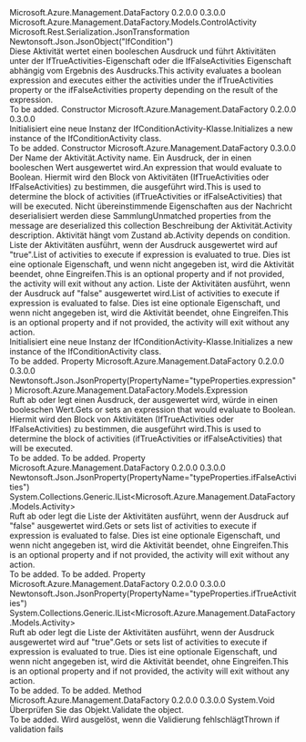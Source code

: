 <Type Name="IfConditionActivity" FullName="Microsoft.Azure.Management.DataFactory.Models.IfConditionActivity">
  <TypeSignature Language="C#" Value="public class IfConditionActivity : Microsoft.Azure.Management.DataFactory.Models.ControlActivity" />
  <TypeSignature Language="ILAsm" Value=".class public auto ansi beforefieldinit IfConditionActivity extends Microsoft.Azure.Management.DataFactory.Models.ControlActivity" />
  <TypeSignature Language="DocId" Value="T:Microsoft.Azure.Management.DataFactory.Models.IfConditionActivity" />
  <TypeSignature Language="VB.NET" Value="Public Class IfConditionActivity&#xA;Inherits ControlActivity" />
  <TypeSignature Language="F#" Value="type IfConditionActivity = class&#xA;    inherit ControlActivity" />
  <AssemblyInfo>
    <AssemblyName>Microsoft.Azure.Management.DataFactory</AssemblyName>
    <AssemblyVersion>0.2.0.0</AssemblyVersion>
    <AssemblyVersion>0.3.0.0</AssemblyVersion>
  </AssemblyInfo>
  <Base>
    <BaseTypeName>Microsoft.Azure.Management.DataFactory.Models.ControlActivity</BaseTypeName>
  </Base>
  <Interfaces />
  <Attributes>
    <Attribute>
      <AttributeName>Microsoft.Rest.Serialization.JsonTransformation</AttributeName>
    </Attribute>
    <Attribute>
      <AttributeName>Newtonsoft.Json.JsonObject("IfCondition")</AttributeName>
    </Attribute>
  </Attributes>
  <Docs>
    <summary>
            <span data-ttu-id="5631f-101">Diese Aktivität wertet einen booleschen Ausdruck und führt Aktivitäten unter der IfTrueActivities-Eigenschaft oder die IfFalseActivities Eigenschaft abhängig vom Ergebnis des Ausdrucks.</span><span class="sxs-lookup"><span data-stu-id="5631f-101">This activity evaluates a boolean expression and executes either the activities under the ifTrueActivities property or the ifFalseActivities property depending on the result of the expression.</span></span>
            </summary>
    <remarks>To be added.</remarks>
  </Docs>
  <Members>
    <Member MemberName=".ctor">
      <MemberSignature Language="C#" Value="public IfConditionActivity ();" />
      <MemberSignature Language="ILAsm" Value=".method public hidebysig specialname rtspecialname instance void .ctor() cil managed" />
      <MemberSignature Language="DocId" Value="M:Microsoft.Azure.Management.DataFactory.Models.IfConditionActivity.#ctor" />
      <MemberSignature Language="VB.NET" Value="Public Sub New ()" />
      <MemberType>Constructor</MemberType>
      <AssemblyInfo>
        <AssemblyName>Microsoft.Azure.Management.DataFactory</AssemblyName>
        <AssemblyVersion>0.2.0.0</AssemblyVersion>
        <AssemblyVersion>0.3.0.0</AssemblyVersion>
      </AssemblyInfo>
      <Parameters />
      <Docs>
        <summary>
            <span data-ttu-id="5631f-102">Initialisiert eine neue Instanz der IfConditionActivity-Klasse.</span><span class="sxs-lookup"><span data-stu-id="5631f-102">Initializes a new instance of the IfConditionActivity class.</span></span>
            </summary>
        <remarks>To be added.</remarks>
      </Docs>
    </Member>
    <Member MemberName=".ctor">
      <MemberSignature Language="C#" Value="public IfConditionActivity (string name, Microsoft.Azure.Management.DataFactory.Models.Expression expression, System.Collections.Generic.IDictionary&lt;string,object&gt; additionalProperties = null, string description = null, System.Collections.Generic.IList&lt;Microsoft.Azure.Management.DataFactory.Models.ActivityDependency&gt; dependsOn = null, System.Collections.Generic.IList&lt;Microsoft.Azure.Management.DataFactory.Models.Activity&gt; ifTrueActivities = null, System.Collections.Generic.IList&lt;Microsoft.Azure.Management.DataFactory.Models.Activity&gt; ifFalseActivities = null);" />
      <MemberSignature Language="ILAsm" Value=".method public hidebysig specialname rtspecialname instance void .ctor(string name, class Microsoft.Azure.Management.DataFactory.Models.Expression expression, class System.Collections.Generic.IDictionary`2&lt;string, object&gt; additionalProperties, string description, class System.Collections.Generic.IList`1&lt;class Microsoft.Azure.Management.DataFactory.Models.ActivityDependency&gt; dependsOn, class System.Collections.Generic.IList`1&lt;class Microsoft.Azure.Management.DataFactory.Models.Activity&gt; ifTrueActivities, class System.Collections.Generic.IList`1&lt;class Microsoft.Azure.Management.DataFactory.Models.Activity&gt; ifFalseActivities) cil managed" />
      <MemberSignature Language="DocId" Value="M:Microsoft.Azure.Management.DataFactory.Models.IfConditionActivity.#ctor(System.String,Microsoft.Azure.Management.DataFactory.Models.Expression,System.Collections.Generic.IDictionary{System.String,System.Object},System.String,System.Collections.Generic.IList{Microsoft.Azure.Management.DataFactory.Models.ActivityDependency},System.Collections.Generic.IList{Microsoft.Azure.Management.DataFactory.Models.Activity},System.Collections.Generic.IList{Microsoft.Azure.Management.DataFactory.Models.Activity})" />
      <MemberSignature Language="F#" Value="new Microsoft.Azure.Management.DataFactory.Models.IfConditionActivity : string * Microsoft.Azure.Management.DataFactory.Models.Expression * System.Collections.Generic.IDictionary&lt;string, obj&gt; * string * System.Collections.Generic.IList&lt;Microsoft.Azure.Management.DataFactory.Models.ActivityDependency&gt; * System.Collections.Generic.IList&lt;Microsoft.Azure.Management.DataFactory.Models.Activity&gt; * System.Collections.Generic.IList&lt;Microsoft.Azure.Management.DataFactory.Models.Activity&gt; -&gt; Microsoft.Azure.Management.DataFactory.Models.IfConditionActivity" Usage="new Microsoft.Azure.Management.DataFactory.Models.IfConditionActivity (name, expression, additionalProperties, description, dependsOn, ifTrueActivities, ifFalseActivities)" />
      <MemberType>Constructor</MemberType>
      <AssemblyInfo>
        <AssemblyName>Microsoft.Azure.Management.DataFactory</AssemblyName>
        <AssemblyVersion>0.3.0.0</AssemblyVersion>
      </AssemblyInfo>
      <Parameters>
        <Parameter Name="name" Type="System.String" />
        <Parameter Name="expression" Type="Microsoft.Azure.Management.DataFactory.Models.Expression" />
        <Parameter Name="additionalProperties" Type="System.Collections.Generic.IDictionary&lt;System.String,System.Object&gt;" />
        <Parameter Name="description" Type="System.String" />
        <Parameter Name="dependsOn" Type="System.Collections.Generic.IList&lt;Microsoft.Azure.Management.DataFactory.Models.ActivityDependency&gt;" />
        <Parameter Name="ifTrueActivities" Type="System.Collections.Generic.IList&lt;Microsoft.Azure.Management.DataFactory.Models.Activity&gt;" />
        <Parameter Name="ifFalseActivities" Type="System.Collections.Generic.IList&lt;Microsoft.Azure.Management.DataFactory.Models.Activity&gt;" />
      </Parameters>
      <Docs>
        <param name="name"><span data-ttu-id="5631f-103">Der Name der Aktivität.</span><span class="sxs-lookup"><span data-stu-id="5631f-103">Activity name.</span></span></param>
        <param name="expression"><span data-ttu-id="5631f-104">Ein Ausdruck, der in einen booleschen Wert ausgewertet wird.</span><span class="sxs-lookup"><span data-stu-id="5631f-104">An expression that would evaluate to Boolean.</span></span> <span data-ttu-id="5631f-105">Hiermit wird den Block von Aktivitäten (IfTrueActivities oder IfFalseActivities) zu bestimmen, die ausgeführt wird.</span><span class="sxs-lookup"><span data-stu-id="5631f-105">This is used to determine the block of activities (ifTrueActivities or ifFalseActivities) that will be executed.</span></span></param>
        <param name="additionalProperties"><span data-ttu-id="5631f-106">Nicht übereinstimmende Eigenschaften aus der Nachricht deserialisiert werden diese Sammlung</span><span class="sxs-lookup"><span data-stu-id="5631f-106">Unmatched properties from the message are deserialized this collection</span></span></param>
        <param name="description"><span data-ttu-id="5631f-107">Beschreibung der Aktivität.</span><span class="sxs-lookup"><span data-stu-id="5631f-107">Activity description.</span></span></param>
        <param name="dependsOn"><span data-ttu-id="5631f-108">Aktivität hängt vom Zustand ab.</span><span class="sxs-lookup"><span data-stu-id="5631f-108">Activity depends on condition.</span></span></param>
        <param name="ifTrueActivities"><span data-ttu-id="5631f-109">Liste der Aktivitäten ausführt, wenn der Ausdruck ausgewertet wird auf "true".</span><span class="sxs-lookup"><span data-stu-id="5631f-109">List of activities to execute if expression is evaluated to true.</span></span> <span data-ttu-id="5631f-110">Dies ist eine optionale Eigenschaft, und wenn nicht angegeben ist, wird die Aktivität beendet, ohne Eingreifen.</span><span class="sxs-lookup"><span data-stu-id="5631f-110">This is an optional property and if not provided, the activity will exit without any action.</span></span></param>
        <param name="ifFalseActivities"><span data-ttu-id="5631f-111">Liste der Aktivitäten ausführt, wenn der Ausdruck auf "false" ausgewertet wird.</span><span class="sxs-lookup"><span data-stu-id="5631f-111">List of activities to execute if expression is evaluated to false.</span></span> <span data-ttu-id="5631f-112">Dies ist eine optionale Eigenschaft, und wenn nicht angegeben ist, wird die Aktivität beendet, ohne Eingreifen.</span><span class="sxs-lookup"><span data-stu-id="5631f-112">This is an optional property and if not provided, the activity will exit without any action.</span></span></param>
        <summary>
            <span data-ttu-id="5631f-113">Initialisiert eine neue Instanz der IfConditionActivity-Klasse.</span><span class="sxs-lookup"><span data-stu-id="5631f-113">Initializes a new instance of the IfConditionActivity class.</span></span>
            </summary>
        <remarks>To be added.</remarks>
      </Docs>
    </Member>
    <Member MemberName="Expression">
      <MemberSignature Language="C#" Value="public Microsoft.Azure.Management.DataFactory.Models.Expression Expression { get; set; }" />
      <MemberSignature Language="ILAsm" Value=".property instance class Microsoft.Azure.Management.DataFactory.Models.Expression Expression" />
      <MemberSignature Language="DocId" Value="P:Microsoft.Azure.Management.DataFactory.Models.IfConditionActivity.Expression" />
      <MemberSignature Language="VB.NET" Value="Public Property Expression As Expression" />
      <MemberSignature Language="F#" Value="member this.Expression : Microsoft.Azure.Management.DataFactory.Models.Expression with get, set" Usage="Microsoft.Azure.Management.DataFactory.Models.IfConditionActivity.Expression" />
      <MemberType>Property</MemberType>
      <AssemblyInfo>
        <AssemblyName>Microsoft.Azure.Management.DataFactory</AssemblyName>
        <AssemblyVersion>0.2.0.0</AssemblyVersion>
        <AssemblyVersion>0.3.0.0</AssemblyVersion>
      </AssemblyInfo>
      <Attributes>
        <Attribute>
          <AttributeName>Newtonsoft.Json.JsonProperty(PropertyName="typeProperties.expression")</AttributeName>
        </Attribute>
      </Attributes>
      <ReturnValue>
        <ReturnType>Microsoft.Azure.Management.DataFactory.Models.Expression</ReturnType>
      </ReturnValue>
      <Docs>
        <summary>
            <span data-ttu-id="5631f-114">Ruft ab oder legt einen Ausdruck, der ausgewertet wird, würde in einen booleschen Wert.</span><span class="sxs-lookup"><span data-stu-id="5631f-114">Gets or sets an expression that would evaluate to Boolean.</span></span> <span data-ttu-id="5631f-115">Hiermit wird den Block von Aktivitäten (IfTrueActivities oder IfFalseActivities) zu bestimmen, die ausgeführt wird.</span><span class="sxs-lookup"><span data-stu-id="5631f-115">This is used to determine the block of activities (ifTrueActivities or ifFalseActivities) that will be executed.</span></span>
            </summary>
        <value>To be added.</value>
        <remarks>To be added.</remarks>
      </Docs>
    </Member>
    <Member MemberName="IfFalseActivities">
      <MemberSignature Language="C#" Value="public System.Collections.Generic.IList&lt;Microsoft.Azure.Management.DataFactory.Models.Activity&gt; IfFalseActivities { get; set; }" />
      <MemberSignature Language="ILAsm" Value=".property instance class System.Collections.Generic.IList`1&lt;class Microsoft.Azure.Management.DataFactory.Models.Activity&gt; IfFalseActivities" />
      <MemberSignature Language="DocId" Value="P:Microsoft.Azure.Management.DataFactory.Models.IfConditionActivity.IfFalseActivities" />
      <MemberSignature Language="VB.NET" Value="Public Property IfFalseActivities As IList(Of Activity)" />
      <MemberSignature Language="F#" Value="member this.IfFalseActivities : System.Collections.Generic.IList&lt;Microsoft.Azure.Management.DataFactory.Models.Activity&gt; with get, set" Usage="Microsoft.Azure.Management.DataFactory.Models.IfConditionActivity.IfFalseActivities" />
      <MemberType>Property</MemberType>
      <AssemblyInfo>
        <AssemblyName>Microsoft.Azure.Management.DataFactory</AssemblyName>
        <AssemblyVersion>0.2.0.0</AssemblyVersion>
        <AssemblyVersion>0.3.0.0</AssemblyVersion>
      </AssemblyInfo>
      <Attributes>
        <Attribute>
          <AttributeName>Newtonsoft.Json.JsonProperty(PropertyName="typeProperties.ifFalseActivities")</AttributeName>
        </Attribute>
      </Attributes>
      <ReturnValue>
        <ReturnType>System.Collections.Generic.IList&lt;Microsoft.Azure.Management.DataFactory.Models.Activity&gt;</ReturnType>
      </ReturnValue>
      <Docs>
        <summary>
            <span data-ttu-id="5631f-116">Ruft ab oder legt die Liste der Aktivitäten ausführt, wenn der Ausdruck auf "false" ausgewertet wird.</span><span class="sxs-lookup"><span data-stu-id="5631f-116">Gets or sets list of activities to execute if expression is evaluated to false.</span></span> <span data-ttu-id="5631f-117">Dies ist eine optionale Eigenschaft, und wenn nicht angegeben ist, wird die Aktivität beendet, ohne Eingreifen.</span><span class="sxs-lookup"><span data-stu-id="5631f-117">This is an optional property and if not provided, the activity will exit without any action.</span></span>
            </summary>
        <value>To be added.</value>
        <remarks>To be added.</remarks>
      </Docs>
    </Member>
    <Member MemberName="IfTrueActivities">
      <MemberSignature Language="C#" Value="public System.Collections.Generic.IList&lt;Microsoft.Azure.Management.DataFactory.Models.Activity&gt; IfTrueActivities { get; set; }" />
      <MemberSignature Language="ILAsm" Value=".property instance class System.Collections.Generic.IList`1&lt;class Microsoft.Azure.Management.DataFactory.Models.Activity&gt; IfTrueActivities" />
      <MemberSignature Language="DocId" Value="P:Microsoft.Azure.Management.DataFactory.Models.IfConditionActivity.IfTrueActivities" />
      <MemberSignature Language="VB.NET" Value="Public Property IfTrueActivities As IList(Of Activity)" />
      <MemberSignature Language="F#" Value="member this.IfTrueActivities : System.Collections.Generic.IList&lt;Microsoft.Azure.Management.DataFactory.Models.Activity&gt; with get, set" Usage="Microsoft.Azure.Management.DataFactory.Models.IfConditionActivity.IfTrueActivities" />
      <MemberType>Property</MemberType>
      <AssemblyInfo>
        <AssemblyName>Microsoft.Azure.Management.DataFactory</AssemblyName>
        <AssemblyVersion>0.2.0.0</AssemblyVersion>
        <AssemblyVersion>0.3.0.0</AssemblyVersion>
      </AssemblyInfo>
      <Attributes>
        <Attribute>
          <AttributeName>Newtonsoft.Json.JsonProperty(PropertyName="typeProperties.ifTrueActivities")</AttributeName>
        </Attribute>
      </Attributes>
      <ReturnValue>
        <ReturnType>System.Collections.Generic.IList&lt;Microsoft.Azure.Management.DataFactory.Models.Activity&gt;</ReturnType>
      </ReturnValue>
      <Docs>
        <summary>
            <span data-ttu-id="5631f-118">Ruft ab oder legt die Liste der Aktivitäten ausführt, wenn der Ausdruck ausgewertet wird auf "true".</span><span class="sxs-lookup"><span data-stu-id="5631f-118">Gets or sets list of activities to execute if expression is evaluated to true.</span></span> <span data-ttu-id="5631f-119">Dies ist eine optionale Eigenschaft, und wenn nicht angegeben ist, wird die Aktivität beendet, ohne Eingreifen.</span><span class="sxs-lookup"><span data-stu-id="5631f-119">This is an optional property and if not provided, the activity will exit without any action.</span></span>
            </summary>
        <value>To be added.</value>
        <remarks>To be added.</remarks>
      </Docs>
    </Member>
    <Member MemberName="Validate">
      <MemberSignature Language="C#" Value="public override void Validate ();" />
      <MemberSignature Language="ILAsm" Value=".method public hidebysig virtual instance void Validate() cil managed" />
      <MemberSignature Language="DocId" Value="M:Microsoft.Azure.Management.DataFactory.Models.IfConditionActivity.Validate" />
      <MemberSignature Language="VB.NET" Value="Public Overrides Sub Validate ()" />
      <MemberSignature Language="F#" Value="override this.Validate : unit -&gt; unit" Usage="ifConditionActivity.Validate " />
      <MemberType>Method</MemberType>
      <AssemblyInfo>
        <AssemblyName>Microsoft.Azure.Management.DataFactory</AssemblyName>
        <AssemblyVersion>0.2.0.0</AssemblyVersion>
        <AssemblyVersion>0.3.0.0</AssemblyVersion>
      </AssemblyInfo>
      <ReturnValue>
        <ReturnType>System.Void</ReturnType>
      </ReturnValue>
      <Parameters />
      <Docs>
        <summary>
            <span data-ttu-id="5631f-120">Überprüfen Sie das Objekt.</span><span class="sxs-lookup"><span data-stu-id="5631f-120">Validate the object.</span></span>
            </summary>
        <remarks>To be added.</remarks>
        <exception cref="T:Microsoft.Rest.ValidationException">
            <span data-ttu-id="5631f-121">Wird ausgelöst, wenn die Validierung fehlschlägt</span><span class="sxs-lookup"><span data-stu-id="5631f-121">Thrown if validation fails</span></span>
            </exception>
      </Docs>
    </Member>
  </Members>
</Type>